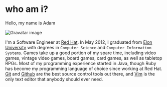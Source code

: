 # who am i?

Hello, my name is Adam

![Gravatar image](http://www.gravatar.com/avatar/322bf4d29695c86854700624da8649fb.png?s=180)

I'm a Software Engineer at [Red Hat](http://redhat.com).
In May 2012, I graduated from [Elon University](http://elon.edu) with degrees in `Computer Science` and `Computer Information Systems`.
Games take up a good portion of my spare time, including video games, vintage video games, board games, card games, as well as tabletop RPGs.
Most of my programming experience started in Java, though Ruby has become my programming language of choice since working at Red Hat.
[Git](http://git-scm.com/) and [Github](http://github.com) are the best source control tools out there, and [Vim](http://www.vim.org/) is the only text editor that anybody should ever need.
